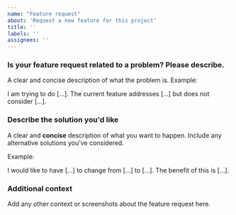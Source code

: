 ```yaml
---
name: "Feature request"
about: 'Request a new feature for this project'
title: ''
labels: ''
assignees: ''
---
```



### Is your feature request related to a problem? Please describe.
A clear and concise description of what the problem is.
Example: 

I am trying to do [...]. The current feature addresses [...] but does not consider [...].

### Describe the solution you'd like
A clear and **concise** description of what you want to happen. Include any alternative solutions you've considered.

Example:

I would like to have [...] to change from [...] to [...]. The benefit of this is [...].

### Additional context
Add any other context or screenshots about the feature request here.